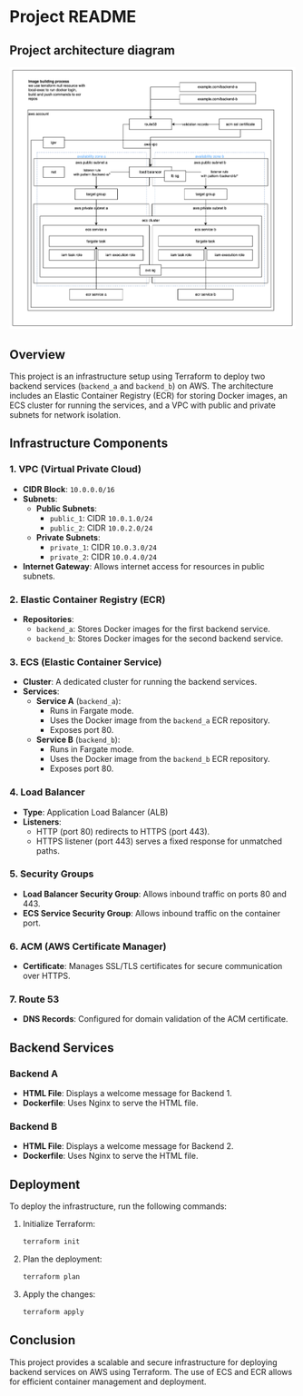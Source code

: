 # Project README

## Project architecture diagram

![alt text](image.png)

## Overview

This project is an infrastructure setup using Terraform to deploy two backend services (`backend_a` and `backend_b`) on AWS. The architecture includes an Elastic Container Registry (ECR) for storing Docker images, an ECS cluster for running the services, and a VPC with public and private subnets for network isolation.

## Infrastructure Components

### 1. VPC (Virtual Private Cloud)

- **CIDR Block**: `10.0.0.0/16`
- **Subnets**:
  - **Public Subnets**:
    - `public_1`: CIDR `10.0.1.0/24`
    - `public_2`: CIDR `10.0.2.0/24`
  - **Private Subnets**:
    - `private_1`: CIDR `10.0.3.0/24`
    - `private_2`: CIDR `10.0.4.0/24`
- **Internet Gateway**: Allows internet access for resources in public subnets.

### 2. Elastic Container Registry (ECR)

- **Repositories**:
  - `backend_a`: Stores Docker images for the first backend service.
  - `backend_b`: Stores Docker images for the second backend service.

### 3. ECS (Elastic Container Service)

- **Cluster**: A dedicated cluster for running the backend services.
- **Services**:
  - **Service A** (`backend_a`):
    - Runs in Fargate mode.
    - Uses the Docker image from the `backend_a` ECR repository.
    - Exposes port 80.
  - **Service B** (`backend_b`):
    - Runs in Fargate mode.
    - Uses the Docker image from the `backend_b` ECR repository.
    - Exposes port 80.

### 4. Load Balancer

- **Type**: Application Load Balancer (ALB)
- **Listeners**:
  - HTTP (port 80) redirects to HTTPS (port 443).
  - HTTPS listener (port 443) serves a fixed response for unmatched paths.

### 5. Security Groups

- **Load Balancer Security Group**: Allows inbound traffic on ports 80 and 443.
- **ECS Service Security Group**: Allows inbound traffic on the container port.

### 6. ACM (AWS Certificate Manager)

- **Certificate**: Manages SSL/TLS certificates for secure communication over HTTPS.

### 7. Route 53

- **DNS Records**: Configured for domain validation of the ACM certificate.

## Backend Services

### Backend A

- **HTML File**: Displays a welcome message for Backend 1.
- **Dockerfile**: Uses Nginx to serve the HTML file.

### Backend B

- **HTML File**: Displays a welcome message for Backend 2.
- **Dockerfile**: Uses Nginx to serve the HTML file.

## Deployment

To deploy the infrastructure, run the following commands:

1. Initialize Terraform:
   ```bash
   terraform init
   ```

2. Plan the deployment:
   ```bash
   terraform plan
   ```

3. Apply the changes:
   ```bash
   terraform apply
   ```

## Conclusion

This project provides a scalable and secure infrastructure for deploying backend services on AWS using Terraform. The use of ECS and ECR allows for efficient container management and deployment.
